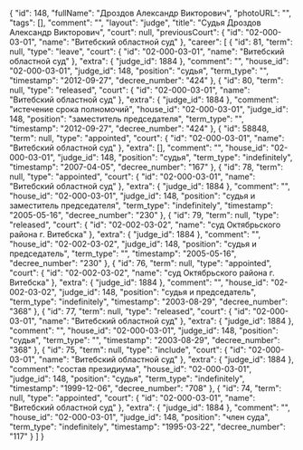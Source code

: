 {
    "id": 148,
    "fullName": "Дроздов Александр Викторович",
    "photoURL": "",
    "tags": [],
    "comment": "",
    "layout": "judge",
    "title": "Судья Дроздов Александр Викторович",
    "court": null,
    "previousCourt": {
        "id": "02-000-03-01",
        "name": "Витебский областной суд"
    },
    "career": [
        {
            "id": 81,
            "term": null,
            "type": "leave",
            "court": {
                "id": "02-000-03-01",
                "name": "Витебский областной суд"
            },
            "extra": {
                "judge_id": 1884
            },
            "comment": "",
            "house_id": "02-000-03-01",
            "judge_id": 148,
            "position": "судья",
            "term_type": "",
            "timestamp": "2012-09-27",
            "decree_number": "424"
        },
        {
            "id": 80,
            "term": null,
            "type": "released",
            "court": {
                "id": "02-000-03-01",
                "name": "Витебский областной суд"
            },
            "extra": {
                "judge_id": 1884
            },
            "comment": "истечение срока полномочий",
            "house_id": "02-000-03-01",
            "judge_id": 148,
            "position": "заместитель председателя",
            "term_type": "",
            "timestamp": "2012-09-27",
            "decree_number": "424"
        },
        {
            "id": 58848,
            "term": null,
            "type": "appointed",
            "court": {
                "id": "02-000-03-01",
                "name": "Витебский областной суд"
            },
            "extra": [],
            "comment": "",
            "house_id": "02-000-03-01",
            "judge_id": 148,
            "position": "судья",
            "term_type": "indefinitely",
            "timestamp": "2007-04-05",
            "decree_number": "167"
        },
        {
            "id": 78,
            "term": null,
            "type": "appointed",
            "court": {
                "id": "02-000-03-01",
                "name": "Витебский областной суд"
            },
            "extra": {
                "judge_id": 1884
            },
            "comment": "",
            "house_id": "02-000-03-01",
            "judge_id": 148,
            "position": "судья и заместитель председателя",
            "term_type": "indefinitely",
            "timestamp": "2005-05-16",
            "decree_number": "230"
        },
        {
            "id": 79,
            "term": null,
            "type": "released",
            "court": {
                "id": "02-002-03-02",
                "name": "суд Октябрьского района г. Витебска"
            },
            "extra": {
                "judge_id": 1884
            },
            "comment": "",
            "house_id": "02-002-03-02",
            "judge_id": 148,
            "position": "судья и председатель",
            "term_type": "",
            "timestamp": "2005-05-16",
            "decree_number": "230"
        },
        {
            "id": 76,
            "term": null,
            "type": "appointed",
            "court": {
                "id": "02-002-03-02",
                "name": "суд Октябрьского района г. Витебска"
            },
            "extra": {
                "judge_id": 1884
            },
            "comment": "",
            "house_id": "02-002-03-02",
            "judge_id": 148,
            "position": "судья и председатель",
            "term_type": "indefinitely",
            "timestamp": "2003-08-29",
            "decree_number": "368"
        },
        {
            "id": 77,
            "term": null,
            "type": "released",
            "court": {
                "id": "02-000-03-01",
                "name": "Витебский областной суд"
            },
            "extra": {
                "judge_id": 1884
            },
            "comment": "",
            "house_id": "02-000-03-01",
            "judge_id": 148,
            "position": "судья",
            "term_type": "",
            "timestamp": "2003-08-29",
            "decree_number": "368"
        },
        {
            "id": 75,
            "term": null,
            "type": "include",
            "court": {
                "id": "02-000-03-01",
                "name": "Витебский областной суд"
            },
            "extra": {
                "judge_id": 1884
            },
            "comment": "состав президиума",
            "house_id": "02-000-03-01",
            "judge_id": 148,
            "position": "судья",
            "term_type": "indefinitely",
            "timestamp": "1999-12-06",
            "decree_number": "708"
        },
        {
            "id": 74,
            "term": null,
            "type": "appointed",
            "court": {
                "id": "02-000-03-01",
                "name": "Витебский областной суд"
            },
            "extra": {
                "judge_id": 1884
            },
            "comment": "",
            "house_id": "02-000-03-01",
            "judge_id": 148,
            "position": "член суда",
            "term_type": "indefinitely",
            "timestamp": "1995-03-22",
            "decree_number": "117"
        }
    ]
}